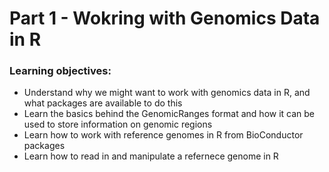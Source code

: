 # Part 1 - Wokring with Genomics Data in R

### Learning objectives: 
- Understand why we might want to work with genomics data in R, and what packages are available to do this
- Learn the basics behind the GenomicRanges format and how it can be used to store information on genomic regions
- Learn how to work with reference genomes in R from BioConductor packages 
- Learn how to read in and manipulate a refernece genome in R 

